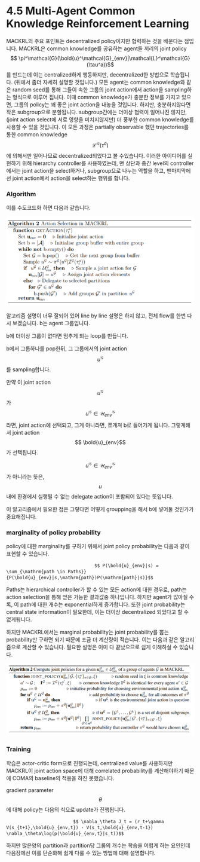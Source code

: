 # 4.5 Multi-Agent Common Knowledge Reinforcement Learning

MACKRL의 주요 포인트는 decentralized policy이지만 협력하는 것을 배운다는 점입니다. MACKRL은 common knowledge를 공유하는 agent들 끼리의 joint policy $$ \pi^\mathcal{G}(\bold{u}^\mathcal{G}_{env}|\mathcal{L}^\mathcal{G}(\tau^a))$$를 만드는데 이는 centralized하게 행동하지만,  decentralized한 방법으로 학습됩니다. \(뒤에서 좀더 자세히 설명할 것입니다.\) 모든 agent는 common knowledge와 같은 random seed를 통해 그들이 속한 그룹의 joint action에서 action을 sampling하는 형식으로 이루어 집니다. 이때 common knowledge가 충분한 정보를 가지고 있으면, 그룹의 policy는 꽤 좋은 joint action을 내놓을 것입니다. 하지만, 충분하지않다면 작은 subgroup으로 분할됩니다. subgroup간에는 더이상 협력이 일어나진 않지만,\(joint action select에 서로 영향을 미치지않지만\) 더 풍부한 common knowledge를 사용할 수 있을 것입니다. 이 모든 과정은 partially observable 했던 trajectories를 통한 common knowledge $$ \mathcal{L}^\mathcal{G}(\tau^a)$$에 의해서만 일어나므로 decentralized되었다고 볼 수있습니다. 이러한 아이디어를 실현하기 위해 hierarchy controller를 사용하였는데, 맨 상단과 중간 level의 controller에서는 joint action을 select하거나, subgroup으로 나누는 역할을 하고, 맨마지막에선 joint action에서 action을 select하는 행위를 합니다.

### Algorithm

이를 수도코드화 하면 다음과 같습니다.

![](../../.gitbook/assets/marl_6.png)

알고리즘 설명이 너무 잘되어 있어 line by line 설명은 하지 않고, 전체 flow를 한번 다시 보겠습니다. b는 agent 그룹입니다.

b에 더이상 그룹이 없다면 멈추게 되는 loop를 만듭니다.

b에서 그룹하나를 pop한뒤, 그 그룹에서의 joint action $$u^\mathcal{G}$$를 sampling합니다.

만약 이 joint action $$u^\mathcal{G}$$가 $$u^\mathcal{G} \in \mathcal{U}^\mathcal{G}_{env}$$라면, joint action에 선택되고, 그게 아니라면, 쪼개져 b로 들어가게 됩니다. 그렇게해서 joint action $$ \bold{u}_{env}$$가 선택됩니다.

 $$u^\mathcal{G} \in \mathcal{U}^\mathcal{G}_{env}$$가 아니라는 뜻은, $$ u $$내에 환경에서 실행될 수 없는 delegate action이 포함되어 있다는 뜻입니다.

 이 알고리즘에서 필요한 점은 그렇다면 어떻게 groupping을 해서 b에 넣어둘 것인가가 중요해집니다.

### marginality of policy probability

policy에 대한 marginality를 구하기 위해서 joint policy probability는 다음과 같이 표현할 수 있습니다. 

                                     $$ P(\bold{u}_{env}|s) = \sum_{\mathrm{path \in Paths}}{P(\bold{u}_{env}|s,\mathrm{path})P(\mathrm{path}|s)}$$

Paths는 hierarchical controller가 할 수 있는 모든 action에 대한 경우로, path는 action selection을 통해 얻은 가능한 결과값중 하나입니다. 하지만 agent가 많아질 수록, 이 path에 대한 개수는 exponential하게 증가합니다. 또한 joint probability는 central state information이 필요한데, 이는 더이상 decentralized 되었다고 할 수 없게됩니다. 

하지만 MACKRL에서는 marginal probability는 joint probability를 뽑는 probability만 구하면 되기 때문에 조금 더 계산량이 적습니다. 이는 다음과 같은 알고리즘으로 계산할 수 있습니다. 필요한 설명은 이미 다 끝났으므로 쉽게 이해하실 수 있습니다.

![](../../.gitbook/assets/marl_8.png)

### Training

학습은 actor-critic form으로 진행되는데, centralized value를 사용하지만 MACKRL이 joint action space에 대해 correlated probability를 계산해야하기 때문에 COMA의 baseline의 적용을 하진 못했습니다.

gradient parameter $$ \theta$$에 대해 policy는 다음의 식으로 update가 진행됩니다.                       

                             $$ \nabla_\theta J_t = (r_t+\gamma V(s_{t+1},\bold{u}_{env,t}) - V(s_t,\bold{u}_{env,t-1}) \nabla_\theta\log(p(\bold{u}_{env,t}|s_t))$$

 하지만 많은양의 partition과 partition당 그룹의 개수는 학습을 어렵게 하는 요인인데 다음장에선 이를 단순화해 쉽게 다룰 수 있는 방법에 대해 설명합니다.

